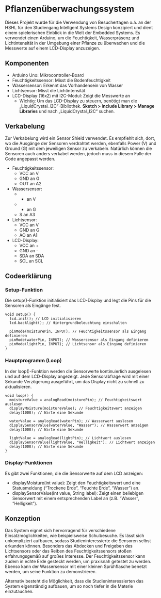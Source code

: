 # Pflanzenüberwachungssystem

Dieses Projekt wurde für die Verwendung von Besuchertagen o.ä. an der HSHL für den Studiengang Intellgent Systems Design konzipiert und dient einem spielerischen Einblick in die Welt der Embedded Systems. Es verwendet einen Arduino, um die Feuchtigkeit, Wasserpräsenz und Lichtintensität in der Umgebung einer Pflanze zu überwachen und die Messwerte auf einem LCD-Display anzuzeigen. 

## Komponenten

- Arduino Uno: Mikrocontroller-Board
- Feuchtigkeitssensor: Misst die Bodenfeuchtigkeit
- Wassersensor: Erkennt das Vorhandensein von Wasser
- Lichtsensor: Misst die Lichtintensität
- LCD-Display (16x2) mit I2C-Modul: Zeigt die Messwerte an
	- Wichtig: Um das LCD-Display zu steuern, benötigt man die „LiquidCrystal_I2C“-Bibliothek. **Sketch > Include Library > Manage Libraries** und nach „LiquidCrystal_I2C“ suchen. 

## Verkabelung

Zur Verkabelung wird ein Sensor Shield verwendet. Es empfiehlt sich, dort, wo die Ausgänge der Sensoren verdrahtet werden, ebenfalls Power (V) und Ground (G) mit dem jeweiligen Sensor zu verkabeln. Natürlich können die Sensoren auch anders verkabel werden, jedoch muss in diesem Falle der Code angepasst werden. 

- Feuchtigkeitssensor:
	- VCC an V
 	- GND an G 	 		 
	- OUT an A2 
- Wassersensor:
  	- + an V
 	- - an G 	
  	- S an A3 
- Lichtsensor:
	- VCC an V
 	- GND an G 	
  	- AO an A1 
- LCD-Display:
  	- VCC an +
 	- GND an -  	
	- SDA an SDA 
	- SCL an SCL  

## Codeerklärung

### Setup-Funktion

Die setup()-Funktion initialisiert das LCD-Display und legt die Pins für die Sensoren als Eingänge fest.

```
void setup() {
  lcd.init(); // LCD initialisieren
  lcd.backlight(); // Hintergrundbeleuchtung einschalten
  
  pinMode(moisturePin, INPUT); // Feuchtigkeitssensor als Eingang definieren
  pinMode(waterPin, INPUT); // Wassersensor als Eingang definieren
  pinMode(lightPin, INPUT); // Lichtsensor als Eingang definieren
}
```

### Hauptprogramm (Loop)

In der loop()-Funktion werden die Sensorwerte kontinuierlich ausgelesen und auf dem LCD-Display angezeigt. Jede Sensorabfrage wird mit einer Sekunde Verzögerung ausgeführt, um das Display nicht zu schnell zu aktualisieren.

```
void loop() {
  moistureValue = analogRead(moisturePin); // Feuchtigkeitswert auslesen
  displayMoisture(moistureValue); // Feuchtigkeitswert anzeigen
  delay(1000); // Warte eine Sekunde

  waterValue = analogRead(waterPin); // Wasserwert auslesen
  displaySensorValue(waterValue, "Wasser"); // Wasserwert anzeigen
  delay(1000); // Warte eine Sekunde

  lightValue = analogRead(lightPin); // Lichtwert auslesen
  displaySensorValue(lightValue, "Helligkeit"); // Lichtwert anzeigen
  delay(1000); // Warte eine Sekunde
}
```

### Display-Funktionen

Es gibt zwei Funktionen, die die Sensorwerte auf dem LCD anzeigen:

* displayMoisture(int value): Zeigt den Feuchtigkeitswert und eine Statusmeldung (“Trockene Erde”, “Feuchte Erde”, “Wasser”) an. 
* displaySensorValue(int value, String label): Zeigt einen beliebigen Sensorwert mit einem entsprechenden Label an (z.B. “Wasser”, “Helligkeit”).

## Konzeption 

Das System eignet sich hervorragend für verschiedene Einsatzmöglichkeiten, wie beispielsweise Schulbesuche. Es lässt sich unkompliziert aufbauen, sodass Studieninteressierte die Sensoren selbst erkunden können. Besonders das Abdecken und Freigeben des Lichtsensors oder das Reiben des Feuchtigkeitssensors stoßen erfahrungsgemäß auf großes Interesse. Der Feuchtigkeitssensor kann zudem in echte Erde gesteckt werden, um praxisnah getestet zu werden. Ebenso kann der Wassersensor mit einer kleinen Sprühflasche benetzt werden, um seine Funktion zu demonstrieren.

Alternativ besteht die Möglichkeit, dass die Studieninteressierten das System eigenständig aufbauen, um so noch tiefer in die Materie einzutauchen.
















